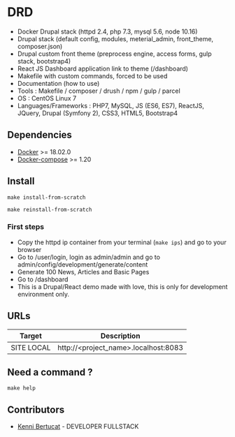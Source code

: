 # DRD

- Docker Drupal stack (httpd 2.4, php 7.3, mysql 5.6, node 10.16)
- Drupal stack (default config, modules, meterial_admin, front_theme, composer.json)
- Drupal custom front theme (preprocess engine, access forms, gulp stack, bootstrap4)
- React JS Dashboard application link to theme (/dashboard)
- Makefile with custom commands, forced to be used
- Documentation (how to use)
- Tools : Makefile / composer / drush / npm / gulp / parcel
- OS : CentOS Linux 7
- Languages/Frameworks : PHP7, MySQL, JS (ES6, ES7), ReactJS, JQuery, Drupal (Symfony 2), CSS3, HTML5, Bootstrap4

## Dependencies

* [Docker](https://docs.docker.com/installation/) >= 18.02.0
* [Docker-compose](https://docs.docker.com/compose/install/) >= 1.20

## Install

```
make install-from-scratch
```
```
make reinstall-from-scratch
```

### First steps

- Copy the httpd ip container from your terminal (```make ips```) and go to your browser
- Go to /user/login, login as admin/admin and go to admin/config/development/generate/content
- Generate 100 News, Articles and Basic Pages
- Go to /dashboard
- This is a Drupal/React demo made with love, this is only for development environment only.

## URLs

| Target  | Description |
|------|-------------|
| SITE LOCAL| http://<project_name>.localhost:8083 | 


## Need a command ?
```
make help
```


## Contributors
 - [Kenni Bertucat](https://github.com/bertuck) - DEVELOPER FULLSTACK